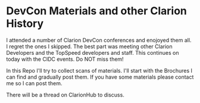 #  DevCon Materials and other Clarion History

I attended a number of Clarion DevCon conferences and enojoyed them all. I regret the ones I skipped. The best part was meeting other Clarion Developers and the TopSpeed developers and staff. This continues on today with the CIDC events. Do NOT miss them!

In this Repo I'll try to collect scans of materials. I'll start with the Brochures I can find and gradually post them. If you have some materials please contact me so I can post them. 

There will be a thread on ClarionHub to discuss.

